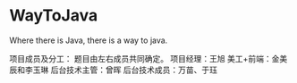 # WayToJava
Where there is Java, there is a way to java.

项目成员及分工：
题目由左右成员共同确定。
项目经理：王旭
美工+前端：金美辰和李玉琳
后台技术主管：曾晖
后台技术成员：万苗、于珏
